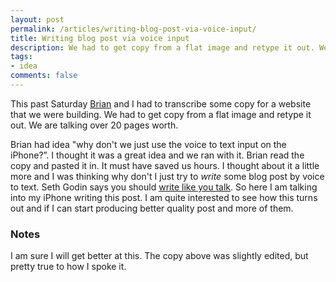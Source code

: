 ```yaml
---
layout: post
permalink: /articles/writing-blog-post-via-voice-input/
title: Writing blog post via voice input
description: We had to get copy from a flat image and retype it out. We are talking over 20 pages worth. Brian had idea "why don't we just use the voice to text input on the iPhone?”.
tags:
- idea
comments: false
---
```


<p>This past Saturday <a href="https://twitter.com/btrevak">Brian</a> and I had to transcribe some copy for a website that we were building. We had to get copy from a flat image and retype it out. We are talking over 20 pages worth.</p>
<p>Brian had idea "why don't we just use the voice to text input on the iPhone?”. I thought it was a great idea and we ran with it. Brian read the copy and pasted it in. It must have saved us hours. I thought about it a little more and I was thinking why don't I just try to <em>write</em> some blog post by voice to text. Seth Godin says you should <a href="http://sethgodin.typepad.com/seths_blog/2011/09/talkers-block.html">write like you talk</a>. So here I am talking into my iPhone writing this post. I am quite interested to see how this turns out and if I can start producing better quality post and more of them.</p>
<h3>Notes</h3>
<p>I am sure I will get better at this. The copy above was slightly edited, but pretty true to how I spoke it.</p>
